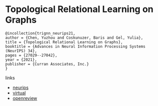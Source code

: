 # Topological Relational Learning on Graphs

```
@incollection{trignn_neurips21,
author = {Chen, Yuzhou and Coskunuzer, Baris and Gel, Yulia},
title = {Topological Relational Learning on Graphs},
booktitle = {Advances in Neural Information Processing Systems (NeurIPS) 34},
pages = {27029--27042},
year = {2021},
publisher = {Curran Associates, Inc.}
}
```

links
- [neurips](https://papers.nips.cc//paper/2021/hash/e334fd9dac68f13fa1a57796148cf812-Abstract.html)
- [virtual](https://neurips.cc/virtual/2021/poster/27275)
- [openreview](https://openreview.net/forum?id=YOc9i6-NrQk)
